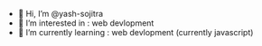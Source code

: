 - 👋 Hi, I’m @yash-sojitra
- 👀 I’m interested in : web devlopment
- 🌱 I’m currently learning : web devlopment (currently javascript)
